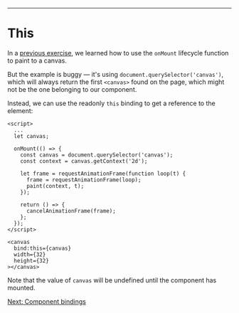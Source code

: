 ------
# **This**
In a [previous exercise](https://learn.svelte.dev/tutorial/onmount), we learned how to use the `onMount` lifecycle function to paint to a canvas.

But the example is buggy — it's using `document.querySelector('canvas')`, which will always return the first `<canvas>` found on the page, which might not be the one belonging to our component.

Instead, we can use the readonly `this` binding to get a reference to the element:
```svelte title="src/routes/part2/advanced-bindings/this/+page.svelte" {6}#red /let canvas;/ /bind:this={canvas}/
<script>
  ...
  let canvas;

  onMount(() => {
    const canvas = document.querySelector('canvas');
    const context = canvas.getContext('2d');

    let frame = requestAnimationFrame(function loop(t) {
      frame = requestAnimationFrame(loop);
      paint(context, t);
    });

    return () => {
      cancelAnimationFrame(frame);
    };
  });
</script>

<canvas 
  bind:this={canvas}
  width={32}
  height={32}
></canvas>
```
Note that the value of `canvas` will be undefined until the component has mounted.

[Next: Component bindings](/part2/advanced-bindings/component)